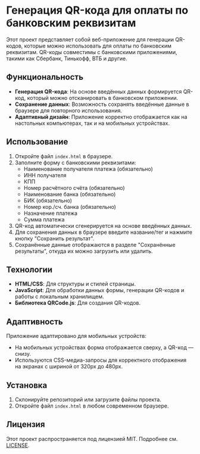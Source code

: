 # Генерация QR-кода для оплаты по банковским реквизитам

Этот проект представляет собой веб-приложение для генерации QR-кодов, которые можно использовать для оплаты по банковским реквизитам. QR-коды совместимы с банковскими приложениями, такими как Сбербанк, Тинькофф, ВТБ и другие.

## Функциональность

- **Генерация QR-кода**: На основе введённых данных формируется QR-код, который можно отсканировать в банковском приложении.
- **Сохранение данных**: Возможность сохранять введённые данные в браузере для повторного использования.
- **Адаптивный дизайн**: Приложение корректно отображается как на настольных компьютерах, так и на мобильных устройствах.

## Использование

1. Откройте файл `index.html` в браузере.
2. Заполните форму с банковскими реквизитами:
   - Наименование получателя платежа (обязательно)
   - ИНН получателя
   - КПП
   - Номер расчётного счёта (обязательно)
   - Наименование банка (обязательно)
   - БИК (обязательно)
   - Номер кор./сч. банка (обязательно)
   - Назначение платежа
   - Сумма платежа
3. QR-код автоматически сгенерируется на основе введённых данных.
4. Для сохранения данных в браузере введите название/тег и нажмите кнопку "Сохранить результат".
5. Сохранённые данные отображаются в разделе "Сохранённые результаты", откуда их можно загрузить или удалить.

## Технологии

- **HTML/CSS**: Для структуры и стилей страницы.
- **JavaScript**: Для обработки данных формы, генерации QR-кодов и работы с локальным хранилищем.
- **Библиотека QRCode.js**: Для создания QR-кодов.

## Адаптивность

Приложение адаптировано для мобильных устройств:
- На мобильных устройствах форма отображается сверху, а QR-код — снизу.
- Используются CSS-медиа-запросы для корректного отображения на экранах с шириной от 320px до 480px.

## Установка

1. Склонируйте репозиторий или загрузите файлы проекта.
2. Откройте файл `index.html` в любом современном браузере.

## Лицензия

Этот проект распространяется под лицензией MIT. Подробнее см. [LICENSE](LICENSE).
